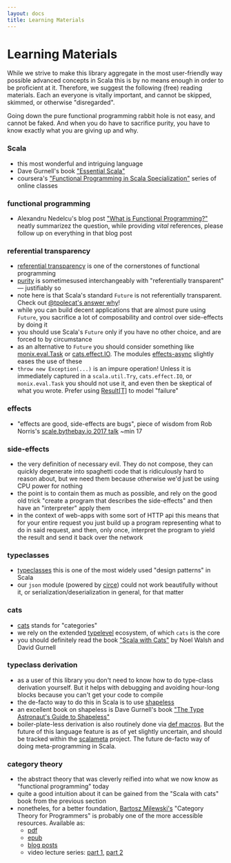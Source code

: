```yaml
---
layout: docs
title: Learning Materials
---
```


# Learning Materials

While we strive to make this library aggregate in the most user-friendly way possible advanced concepts in Scala this is by no means enough in order to be proficient at it. Therefore, we suggest the following (free) reading materials. Each an everyone is vitally important, and cannot be skipped, skimmed, or otherwise "disregarded".

Going down the pure functional programming rabbit hole is not easy, and cannot be faked. And when you do have to sacrifice purity, you have to know exactly what you are giving up and why.

### Scala
* this most wonderful and intriguing language
* Dave Gurnell's book ["Essential Scala"](https://underscore.io/training/courses/essential-scala/)
* coursera's ["Functional Programming in Scala Specialization"](https://www.coursera.org/specializations/scala) series of online classes

### functional programming
* Alexandru Nedelcu's blog post ["What is Functional Programming?"](https://alexn.org/blog/2017/10/15/functional-programming.html) neatly summarizez the question, while providing _vital_ references, please follow up on everything in that blog post

### referential transparency
* [referential transparency](https://wiki.haskell.org/Referential_transparency) is one of the cornerstones of functional programming
* [purity](https://en.wikipedia.org/wiki/Pure_function#Pure_functions) is sometimesused interchangeably with "referentially transparent" — justifiably so
* note here is that Scala's standard `Future` is not referentially transparent. Check out [@tpolecat's answer why](https://www.reddit.com/r/scala/comments/3zofjl/why_is_future_totally_unusable/cyns21h/)!
* while you can build decent applications that are almost pure using `Future`, you sacrifice a lot of composability and control over side-effects by doing it
* you should use Scala's `Future` only if you have no other choice, and are forced to by circumstance
* as an alternative to `Future` you should consider something like [monix.eval.Task](https://github.com/monix/monix) or [cats.effect.IO](https://github.com/typelevel/cats-effect). The modules [effects-async](/effects) slightly eases the use of these
* `throw new Exception(...)` is an impure operation! Unless it is immediately captured in a `scala.util.Try`, `cats.effect.IO`, or `monix.eval.Task` you should not use it, and even then be skeptical of what you wrote. Prefer using [Result[T]](/docs/result.html) to model "failure"

### effects
* "effects are good, side-effects are bugs", piece of wisdom from Rob Norris's [scale.bythebay.io 2017 talk](https://www.youtube.com/watch?v=po3wmq4S15A) ~min 17

### side-effects
* the very definition of necessary evil. They do not compose, they can quickly degenerate into spaghetti code that is ridiculously hard to reason about, but we need them because otherwise we'd just be using CPU power for nothing
* the point is to contain them as much as possible, and rely on the good old trick "create a program that describes the side-effects" and then have an "interpreter" apply them
* in the context of web-apps with some sort of HTTP api this means that for your entire request you just build up a program representing what to do in said request, and then, only once, interpret the program to yield the result and send it back over the network

### typeclasses
* [typeclasses](https://blog.scalac.io/2017/04/19/typeclasses-in-scala.html) this is one of the most widely used "design patterns" in Scala
* our `json` module (powered by [circe](https://github.com/circe/circe)) could not work beautifully without it, or serialization/deserialization in general, for that matter

### cats
* [cats](https://github.com/typelevel/cats) stands for "categories"
* we rely on the extended [typelevel](https://github.com/typelevel) ecosystem, of which `cats` is the core
* you should definitely read the book ["Scala with Cats"](https://underscore.io/training/courses/advanced-scala/) by Noel Walsh and David Gurnell

### typeclass derivation
* as a user of this library you don't need to know how to do type-class derivation yourself. But it helps with debugging and avoiding hour-long blocks because you can't get your code to compile
* the de-facto way to do this in Scala is to use [shapeless](https://github.com/milessabin/shapeless)
* an excellent book on shapeless is Dave Gurnell's book ["The Type Astronaut's Guide to Shapeless"](https://underscore.io/training/courses/advanced-shapeless/)
* boiler-plate-less derivation is also routinely done via [def macros](https://docs.scala-lang.org/overviews/macros/overview.html). But the future of this language feature is as of yet slightly uncertain, and should be tracked within the [scalameta](http://scalameta.org/) project. The future de-facto way of doing meta-programming in Scala.

### category theory
* the abstract theory that was cleverly reified into what we now know as "functional programming" today
* quite a good intuition about it can be gained from the "Scala with cats" book from the previous section
* nonetheles, for a better foundation, [Bartosz Milewski's](https://bartoszmilewski.com/) "Category Theory for Programmers" is probably one of the more accessible resources. Available as:
  * [pdf](https://github.com/hmemcpy/milewski-ctfp-pdf)
  * [epub](https://github.com/onlurking/category-theory-for-programmers)
  * [blog posts](https://bartoszmilewski.com/2014/10/28/category-theory-for-programmers-the-preface/)
  * video lecture series: [part 1](https://www.youtube.com/watch?v=I8LbkfSSR58&list=PLbgaMIhjbmEnaH_LTkxLI7FMa2HsnawM_), [part 2](https://www.youtube.com/watch?v=3XTQSx1A3x8&list=PLbgaMIhjbmElia1eCEZNvsVscFef9m0dm)

